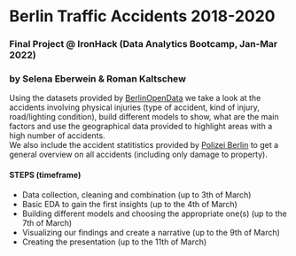 # Berlin Traffic Accidents 2018-2020
### Final Project @ IronHack (Data Analytics Bootcamp, Jan-Mar 2022)
### by Selena Eberwein & Roman Kaltschew

Using the datasets provided by [BerlinOpenData](https://daten.berlin.de/kategorie/verkehr) we take a look at the accidents involving physical injuries (type of accident, kind of injury, road/lighting condition), build different models to show, what are the main factors and use the geographical data provided to highlight areas with a high number of accidents.<br>
We also include the accident statitistics provided by [Polizei Berlin](https://www.berlin.de/polizei/aufgaben/verkehrssicherheit/verkehrsunfallstatistik/) to get a general overview on all accidents (including only damage to property).

#### STEPS (timeframe)
+ Data collection, cleaning and combination (up to 3th of March)
+ Basic EDA to gain the first insights (up to the 4th of March)
+ Building different models and choosing the appropriate one(s) (up to the 7th of March)
+ Visualizing our findings and create a narrative (up to the 9th of March)
+ Creating the presentation (up to the 11th of March)
